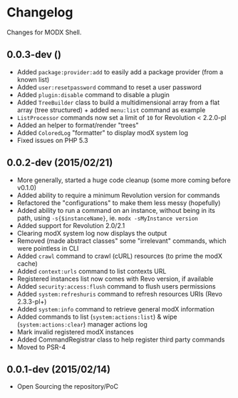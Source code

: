 # Changelog

Changes for MODX Shell.


## 0.0.3-dev ()

* Added `package:provider:add` to easily add a package provider (from a known list)
* Added `user:resetpassword` command to reset a user password
* Added `plugin:disable` command to disable a plugin
* Added `TreeBuilder` class to build a multidimensional array from a flat array (tree structured) + added `menu:list` command as example
* `ListProcessor` commands now set a limit of `10` for Revolution < 2.2.0-pl
* Added an helper to format/render "trees"
* Added `ColoredLog` "formatter" to display modX system log
* Fixed issues on PHP 5.3


## 0.0.2-dev (2015/02/21)

* More generally, started a huge code cleanup (some more coming before v0.1.0)
* Added ability to require a minimum Revolution version for commands
* Refactored the "configurations" to make them less messy (hopefully)
* Added ability to run a command on an instance, without being in its path, using `-s{$instanceName}`, ie. `modx -sMyInstance version`
* Added support for Revolution 2.0/2.1
* Clearing modX system log now displays the output
* Removed (made abstract classes" some "irrelevant" commands, which were pointless in CLI
* Added `crawl` command to crawl (cURL) resources (to prime the modX cache)
* Added `context:urls` command to list contexts URL
* Registered instances list now comes with Revo version, if available
* Added `security:access:flush` command to flush users permissions
* Added `system:refreshuris` command to refresh resources URIs (Revo 2.3.3-pl+)
* Added `system:info` command to retrieve general modX information
* Added commands to list (`system:actions:list`) & wipe (`system:actions:clear`) manager actions log
* Mark invalid registered modX instances
* Added CommandRegistrar class to help register third party commands 
* Moved to PSR-4


## 0.0.1-dev (2015/02/14)

* Open Sourcing the repository/PoC
